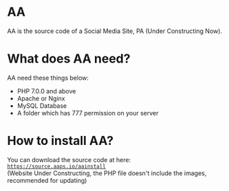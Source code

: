 # AA
AA is the source code of a Social Media Site, PA (Under Constructing Now).
# What does AA need?
AA need these things below:
- PHP 7.0.0 and above
- Apache or Nginx
- MySQL Database
- A folder which has 777 permission on your server
# How to install AA?
You can download the source code at here:
<code> https://source.aaps.io/aainstall </code> (Website Under Constructing, the PHP file doesn't include the images, recommended for updating)
